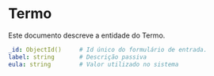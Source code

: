 # Termo

Este documento descreve a entidade do Termo.

```yaml
_id: ObjectId()     # Id único do formulário de entrada.
label: string       # Descrição passiva
eula: string        # Valor utilizado no sistema
```
